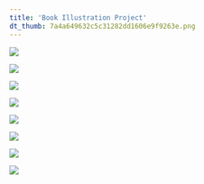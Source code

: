 ```yaml
---
title: 'Book Illustration Project'
dt_thumb: 7a4a649632c5c31282dd1606e9f9263e.png
---
```


![](https://mir-s3-cdn-cf.behance.net/project_modules/max_1200/84173253178957.592b6b807e4cc.png)

![](https://mir-s3-cdn-cf.behance.net/project_modules/max_1200/aa3df753178957.592b6b807f150.png)

![](https://mir-s3-cdn-cf.behance.net/project_modules/max_1200/6c59e553178957.592b6b807fd8c.png)

![](https://mir-s3-cdn-cf.behance.net/project_modules/max_1200/34d9b153178957.592b6b807ec94.png)

![](https://mir-s3-cdn-cf.behance.net/project_modules/max_1200/4aee5753178957.592b6b807f884.png)

![](https://mir-s3-cdn-cf.behance.net/project_modules/max_1200/37369953178957.592b6b8080026.png)

![](https://mir-s3-cdn-cf.behance.net/project_modules/max_1200/500da053178957.592b6b807e794.png)

![](https://mir-s3-cdn-cf.behance.net/project_modules/max_1200/a9380653178957.592b6b807f5ec.png)